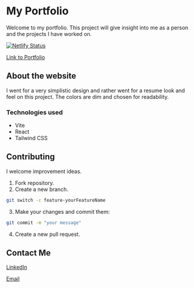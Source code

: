 # My Portfolio

Welcome to my portfolio. This project will give insight into me as a person and the projects I have worked on.

[![Netlify Status](https://api.netlify.com/api/v1/badges/50cc9a04-0195-4002-b31f-a368628fa2f1/deploy-status)](https://app.netlify.com/sites/hans-m-andreassen-portfolio/deploys)

[Link to Portfolio](https://hans-m-andreassen-portfolio.netlify.app)

## About the website

I went for a very simplistic design and rather went for a resume look and feel on this project.
The colors are dim and chosen for readability.

### Technologies used

- Vite
- React
- Tailwind CSS

## Contributing

I welcome improvement ideas.

1. Fork repository.
2. Create a new branch.

```sh
git switch -c feature-yourFeatureName
```

3. Make your changes and commit them:

```sh
git commit -m "your message"
```

4. Create a new pull request.

## Contact Me

[LinkedIn](https://www.linkedin.com/in/hans-marius-andreassen/)

[Email](mailto:hmandreassen82@gmail.com)
